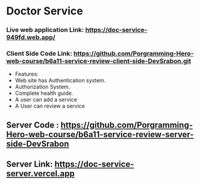 # Doctor Service


### Live web application Link: https://doc-service-949fd.web.app/ ###
### Client Side Code Link: https://github.com/Porgramming-Hero-web-course/b6a11-service-review-client-side-DevSrabon.git ###


* Features:  
* Web site has Authentication system.
* Authorization System.
* Complete health guide.
* A user can add a service
* A User can review a service





## Server Code : https://github.com/Porgramming-Hero-web-course/b6a11-service-review-server-side-DevSrabon

## Server Link: https://doc-service-server.vercel.app